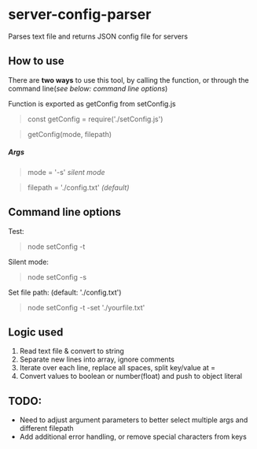 # server-config-parser
Parses text file and returns JSON config file for servers

## How to use
There are **two ways** to use this tool, by calling the function, or through the command line(*see below: command line options*)

Function is exported as getConfig from setConfig.js
> const getConfig = require('./setConfig.js')

> getConfig(mode, filepath)
##### Args
> mode = '-s' *silent mode*

> filepath = './config.txt' *(default)*

## Command line options
Test:
> node setConfig -t

Silent mode:
> node setConfig -s

Set file path: (default: './config.txt')
> node setConfig -t -set './yourfile.txt'

## Logic used
1. Read text file & convert to string
2. Separate new lines into array, ignore comments
3. Iterate over each line, replace all spaces, split key/value at =
4. Convert values to boolean or number(float) and push to object literal

## TODO:
- Need to adjust argument parameters to better select multiple args and different filepath
- Add additional error handling, or remove special characters from keys

